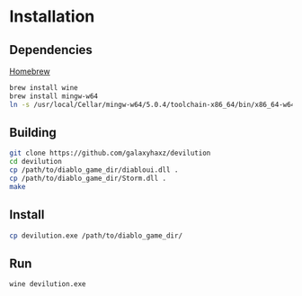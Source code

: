 # Installation

## Dependencies

[Homebrew](https://brew.sh/)

```bash
brew install wine
brew install mingw-w64
ln -s /usr/local/Cellar/mingw-w64/5.0.4/toolchain-x86_64/bin/x86_64-w64-mingw32-windres /usr/local/bin/windres
```

## Building

```bash
git clone https://github.com/galaxyhaxz/devilution
cd devilution
cp /path/to/diablo_game_dir/diabloui.dll .
cp /path/to/diablo_game_dir/Storm.dll .
make
```

## Install

```bash
cp devilution.exe /path/to/diablo_game_dir/
```

## Run

```bash
wine devilution.exe
```

